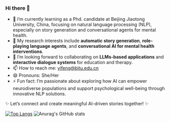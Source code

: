 ### Hi there 👋
- 🌱 I’m currently learning as a Phd. candidate at Beijing Jiaotong University, China, focusing on natural language processing (NLP), especially on story generation and conversational agents for mental health. 
- 🔭 My research interests include **automatic story generation**, **role-playing language agents**, and **conversational AI for mental health interventions**. 
- 👯 I’m looking forward to collaborating on **LLMs-based applications** and **interactive dialogue systems** for education and therapy.  
- 📫 How to reach me: yifeng@bjtu.edu.cn
- 😄 Pronouns: She/Her  
- ⚡ Fun fact: I’m passionate about exploring how AI can empower neurodiverse populations and support psychological well-being through innovative NLP solutions.  

✨ Let’s connect and create meaningful AI-driven stories together! ✨

[![Top Langs](https://github-readme-stats.vercel.app/api/top-langs/?username=MIMIFY&layout=compact)](https://github.com/anuraghazra/github-readme-stats)
![Anurag's GitHub stats](https://github-readme-stats.vercel.app/api?username=MIMIFY&theme=vue&show_icons=true)
<!--
**MIMIFY/MIMIFY** is a ✨ _special_ ✨ repository because its `README.md` (this file) appears on your GitHub profile.

Here are some ideas to get you started:

- 🔭 I’m currently working on ...
- 🌱 I’m currently learning ...
- 👯 I’m looking to collaborate on ...
- 🤔 I’m looking for help with ...
- 💬 Ask me about ...
- 📫 How to reach me: ...
- 😄 Pronouns: ...
- ⚡ Fun fact: ...
-->

